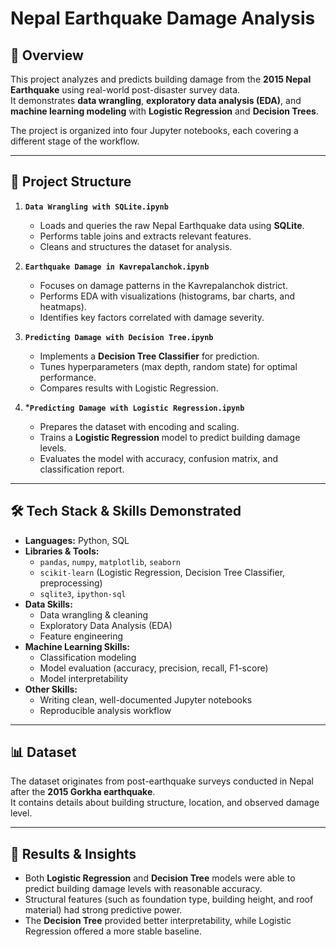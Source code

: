# Nepal Earthquake Damage Analysis

## 📌 Overview
This project analyzes and predicts building damage from the **2015 Nepal Earthquake** using real-world post-disaster survey data.  
It demonstrates **data wrangling**, **exploratory data analysis (EDA)**, and **machine learning modeling** with **Logistic Regression** and **Decision Trees**.

The project is organized into four Jupyter notebooks, each covering a different stage of the workflow.

---

## 📂 Project Structure

1. **`Data Wrangling with SQLite.ipynb`**
   - Loads and queries the raw Nepal Earthquake data using **SQLite**.
   - Performs table joins and extracts relevant features.
   - Cleans and structures the dataset for analysis.

2. **`Earthquake Damage in Kavrepalanchok.ipynb`**
   - Focuses on damage patterns in the Kavrepalanchok district.
   - Performs EDA with visualizations (histograms, bar charts, and heatmaps).
   - Identifies key factors correlated with damage severity.

3. **`Predicting Damage with Decision Tree.ipynb`**
   - Implements a **Decision Tree Classifier** for prediction.
   - Tunes hyperparameters (max depth, random state) for optimal performance.
   - Compares results with Logistic Regression.

4. ***`Predicting Damage with Logistic Regression.ipynb`**
   - Prepares the dataset with encoding and scaling.
   - Trains a **Logistic Regression** model to predict building damage levels.
   - Evaluates the model with accuracy, confusion matrix, and classification report.

---

## 🛠️ Tech Stack & Skills Demonstrated
- **Languages:** Python, SQL
- **Libraries & Tools:** 
  - `pandas`, `numpy`, `matplotlib`, `seaborn`
  - `scikit-learn` (Logistic Regression, Decision Tree Classifier, preprocessing)
  - `sqlite3`, `ipython-sql`
- **Data Skills:**
  - Data wrangling & cleaning
  - Exploratory Data Analysis (EDA)
  - Feature engineering
- **Machine Learning Skills:**
  - Classification modeling
  - Model evaluation (accuracy, precision, recall, F1-score)
  - Model interpretability
- **Other Skills:**
  - Writing clean, well-documented Jupyter notebooks
  - Reproducible analysis workflow

---

## 📊 Dataset
The dataset originates from post-earthquake surveys conducted in Nepal after the **2015 Gorkha earthquake**.  
It contains details about building structure, location, and observed damage level.


---

## 🚀 Results & Insights
- Both **Logistic Regression** and **Decision Tree** models were able to predict building damage levels with reasonable accuracy.
- Structural features (such as foundation type, building height, and roof material) had strong predictive power.
- The **Decision Tree** provided better interpretability, while Logistic Regression offered a more stable baseline.


